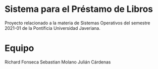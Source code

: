 # Sistema para el Préstamo de Libros
Proyecto relacionado a la materia de Sistemas Operativos del semestre 2021-01 de la Pontificia Universidad Javeriana.

# Equipo
Richard Fonseca
Sebastian Molano
Julián Cárdenas
